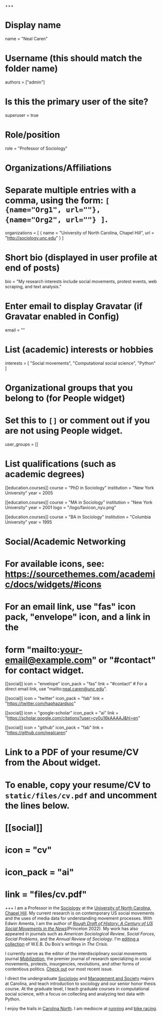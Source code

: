 +++
# Display name
name = "Neal Caren"

# Username (this should match the folder name)
authors = ["admin"]

# Is this the primary user of the site?
superuser = true

# Role/position
role = "Professor of Sociology"

# Organizations/Affiliations
#   Separate multiple entries with a comma, using the form: `[ {name="Org1", url=""}, {name="Org2", url=""} ]`.
organizations = [ { name = "University of North Carolina, Chapel Hill", url = "http://sociology.unc.edu" } ]

# Short bio (displayed in user profile at end of posts)
bio = "My research interests include social movements, protest events, web scraping, and text analysis."

# Enter email to display Gravatar (if Gravatar enabled in Config)
email = ""

# List (academic) interests or hobbies
interests = [
  "Social movements",
  "Computational social science",
  "Python"
]

# Organizational groups that you belong to (for People widget)
#   Set this to `[]` or comment out if you are not using People widget.
user_groups = []

# List qualifications (such as academic degrees)
[[education.courses]]
  course = "PhD in Sociology"
  institution = "New York University"
  year = 2005

[[education.courses]]
  course = "MA in Sociology"
  institution = "New York University"
  year = 2001
  logo = "/logo/favicon_nyu.png"

[[education.courses]]
  course = "BA in Sociology"
  institution = "Columbia University"
  year = 1995

# Social/Academic Networking
# For available icons, see: https://sourcethemes.com/academic/docs/widgets/#icons
#   For an email link, use "fas" icon pack, "envelope" icon, and a link in the
#   form "mailto:your-email@example.com" or "#contact" for contact widget.

[[social]]
  icon = "envelope"
  icon_pack = "fas"
  link = "#contact"  # For a direct email link, use "mailto:neal.caren@unc.edu".

[[social]]
  icon = "twitter"
  icon_pack = "fab"
  link = "https://twitter.com/haphazardsoc"

[[social]]
  icon = "google-scholar"
  icon_pack = "ai"
  link = "https://scholar.google.com/citations?user=cy0u16kAAAAJ&hl=en"

[[social]]
  icon = "github"
  icon_pack = "fab"
  link = "https://github.com/nealcaren"

# Link to a PDF of your resume/CV from the About widget.
# To enable, copy your resume/CV to `static/files/cv.pdf` and uncomment the lines below.
# [[social]]
#   icon = "cv"
#   icon_pack = "ai"
#   link = "files/cv.pdf"

+++
I am a Professor in the  [Sociology](https://sociology.unc.edu/) at the [University of North Carolina, Chapel Hill](http://unc.edu). My current research is on contemporary US social movements and the uses of media data for understanding movement processes. With Edwin Amenta, I am the author of *[Rough Draft of History: A Century of US Social Movements in the News](https://press.princeton.edu/books/paperback/9780691232775/rough-draft-of-history)*(Princeton 2022). My work has also appeared in journals such as *American Sociological Review*, *Social Forces*, *Social Problems*, and the *Annual Review of Sociology*. I'm [editing a collection](https://www.dareyoufight.org) of W.E.B. Du Bois's writings in *The Crisis.* 

I currently serve as the editor of the interdisciplinary social movements journal [*Mobilization*](https://mobilizationjournal.org), the premier journal of research specializing in social movements, protests, insurgencies, revolutions, and other forms of contentious politics. [Check out](https://mobilizationjournal.org/toc/maiq/24/1) our most recent issue.


I direct the undergraduate [Sociology](https://sociology.unc.edu/undergraduate-program/sociology-major/) and [Management and Society](https://sociology.unc.edu/undergraduate-program/management-and-society-major/) majors at Carolina, and teach introduction to sociology and our senior honor thesis course. At the graduate level, I teach graduate courses in computational social science, with a focus on collecting and analyzing text data with Python.

I enjoy the trails in [Carolina North](https://facilities.unc.edu/operations/grounds-services/carolina-north-forest/). I am mediocre at [running](https://ultrasignup.com/results_participant.aspx?fname=Neal&lname=Caren) and [bike racing](https://www.crossresults.com/racer/196345).
